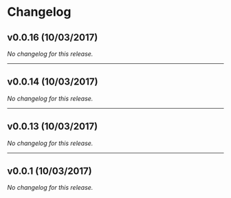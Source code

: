 # Changelog

## v0.0.16 (10/03/2017)
*No changelog for this release.*

---

## v0.0.14 (10/03/2017)
*No changelog for this release.*

---

## v0.0.13 (10/03/2017)
*No changelog for this release.*

---

## v0.0.1 (10/03/2017)
*No changelog for this release.*
